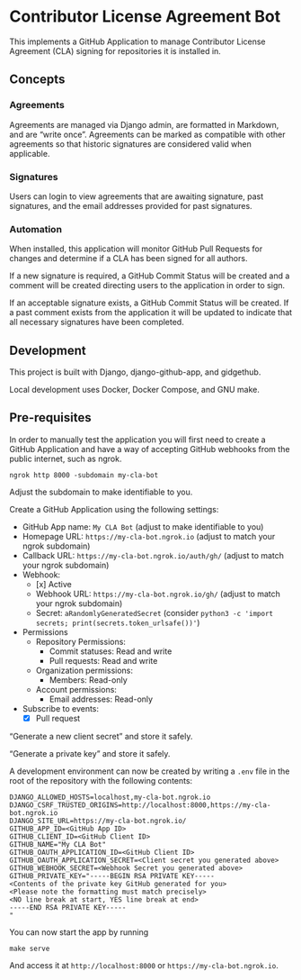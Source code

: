 # Contributor License Agreement Bot

This implements a GitHub Application to manage Contributor License Agreement (CLA) signing for repositories it is installed in.

## Concepts

### Agreements

Agreements are managed via Django admin, are formatted in Markdown, and are “write once”. Agreements can be marked as compatible with other agreements so that historic signatures are considered valid when applicable.

### Signatures

Users can login to view agreements that are awaiting signature, past signatures, and the email addresses provided for past signatures.

### Automation

When installed, this application will monitor GitHub Pull Requests for changes and determine if a CLA has been signed for all authors.

If a new signature is required, a GitHub Commit Status will be created and a comment will be created directing users to the application in order to sign.

If an acceptable signature exists, a GitHub Commit Status will be created. If a past comment exists from the application it will be updated to indicate that all necessary signatures have been completed.

## Development

This project is built with Django, django-github-app, and gidgethub.

Local development uses Docker, Docker Compose, and GNU make.

## Pre-requisites

In order to manually test the application you will first need to create a GitHub Application and have a way of accepting GitHub webhooks from the public internet, such as ngrok.

```shell
ngrok http 8000 -subdomain my-cla-bot
```

Adjust the subdomain to make identifiable to you.

Create a GitHub Application using the following settings:

* GitHub App name: `My CLA Bot` (adjust to make identifiable to you)
* Homepage URL: `https://my-cla-bot.ngrok.io` (adjust to match your ngrok subdomain)
* Callback URL: `https://my-cla-bot.ngrok.io/auth/gh/` (adjust to match your ngrok subdomain)
* Webhook:
    * \[x\] Active
    * Webhook URL: `https://my-cla-bot.ngrok.io/gh/` (adjust to match your ngrok subdomain)
    * Secret: `aRandomlyGeneratedSecret` (consider `python3 -c 'import secrets; print(secrets.token_urlsafe())'`)
* Permissions
    * Repository Permissions:
        * Commit statuses: Read and write
        * Pull requests: Read and write
    * Organization permissions:
        * Members: Read-only
    * Account permissions:
        * Email addresses: Read-only
* Subscribe to events:
    * [x] Pull request

“Generate a new client secret” and store it safely.

“Generate a private key” and store it safely.

A development environment can now be created by writing a `.env` file in the root of the repository with the following contents:

```shell
DJANGO_ALLOWED_HOSTS=localhost,my-cla-bot.ngrok.io
DJANGO_CSRF_TRUSTED_ORIGINS=http://localhost:8000,https://my-cla-bot.ngrok.io
DJANGO_SITE_URL=https://my-cla-bot.ngrok.io/
GITHUB_APP_ID=<GitHub App ID>
GITHUB_CLIENT_ID=<GitHub Client ID>
GITHUB_NAME="My CLA Bot"
GITHUB_OAUTH_APPLICATION_ID=<GitHub Client ID>
GITHUB_OAUTH_APPLICATION_SECRET=<Client secret you generated above>
GITHUB_WEBHOOK_SECRET=<Webhook Secret you generated above>
GITHUB_PRIVATE_KEY="-----BEGIN RSA PRIVATE KEY-----
<Contents of the private key GitHub generated for you>
<Please note the formatting must match precisely>
<NO line break at start, YES line break at end>
-----END RSA PRIVATE KEY-----
"
```

You can now start the app by running

```shell
make serve
```

And access it at `http://localhost:8000` or `https://my-cla-bot.ngrok.io`.
